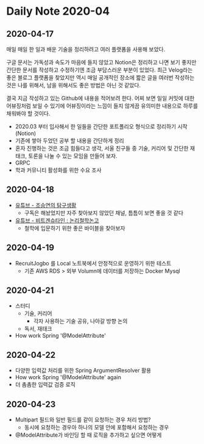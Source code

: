 # Daily Note 2020-04

## 2020-04-17

매일 매일 한 일과 배운 기술을 정리하려고 여러 플랫폼을 사용해 보았다.

구글 문서는 가독성과 속도가 마음에 들지 않았고 Notion은 정리하고 나면 보기 좋지만 간단한 문서를 작성하고 수정하기엔 조금 부담스러운 부분이 있었다. 최근 Velog라는 좋은 블로그 플랫폼을 찾았지만 역시 매일 공개적인 장소에 짧은 글을 여러번 작성하는 것은 나를 위해서, 남을 위해서도 좋은 방법은 아닌 것 같았다.

결국 지금 작성하고 있는 Github에 내용을 적어보려 한다. 어찌 보면 일일 커밋에 대한 어뷰징처럼 보일 수 있기에 어뷰징이라는 느낌이 들지 않게끔 유의미한 내용으로 하루를 채워봐야 할 것이다.

- 2020.03 부터 입사해서 한 일들을 간단한 포트폴리오 형식으로 정리하기 시작 (Notion)
- 기존에 쌓아 두었던 공부 할 내용을 간단하게 정리
- 혼자 진행하는 것은 조금 힘들다고 생각, 서울 친구들 중 기술, 커리어 및 간단한 재태크, 토론을 나눌 수 있는 모임을 만들어 보자.
- GRPC
- 학과 커뮤니티 활성화를 위한 수요 조사

## 2020-04-18

- [유튜브 - 조승연의 탐구생활](https://www.youtube.com/user/Originvoca)
    - 구독은 해놨었지만 자주 찾아보지 않았던 채널, 틈틈이 보면 좋을 것 같다
- [유튜브 - 비트겐슈타인 : 논리철학논고](https://youtu.be/wNyv84wu_xM)
    - 철학에 입문하기 위한 좋은 바이블을 찾아보자

## 2020-04-19

- RecruitJogbo 를 Local 노트북에서 안정적으로 운영하기 위한 테스트
    - 기존 AWS RDS > 외부 Volumn에 데이터를 저장하는 Docker Mysql

## 2020-04-21

- 스터디
    - 기술, 커리어
        - 각자 사용하는 기술 공유, 나아갈 방향 논의
    - 독서, 재태크
- How work Spring '@ModelAttribute'

## 2020-04-22

- 다양한 입력값 처리를 위한 Spring ArgumentResolver 활용
- How work Spring '@ModelAttribute' again
- 더 촘촘한 입력값 검증 로직

## 2020-04-23

- Multipart 필드와 일반 필드를 같이 요청하는 경우 처리 방법?
    - 동시에 요청하는 경우아 하나의 모델 안에 포함해서 요청하는 경우
- @ModelAttribute가 바인딩 할 때 로직을 추가하고 싶으면 어떻게
